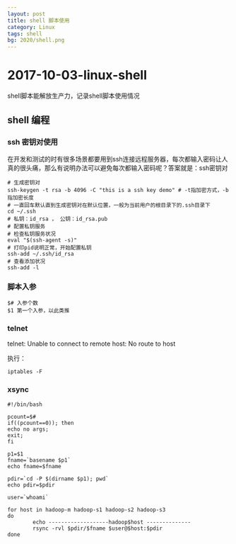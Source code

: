 ```yaml
---
layout: post
title: shell 脚本使用
category: Linux
tags: shell
bg: 2020/shell.png
---
```


# 2017-10-03-linux-shell

shell脚本能解放生产力，记录shell脚本使用情况

## shell 编程

### ssh 密钥对使用

在开发和测试的时有很多场景都要用到ssh连接远程服务器，每次都输入密码让人真的很头痛，那么有说明办法可以避免每次都输入密码呢？答案就是：ssh密钥对

```text
# 生成密钥对
ssh-keygen -t rsa -b 4096 -C "this is a ssh key demo" # -t指加密方式，-b指加密长度
# 一直回车默认直到生成密钥对在默认位置，一般为当前用户的根目录下的.ssh目录下
cd ~/.ssh
# 私钥：id_rsa ， 公钥：id_rsa.pub
# 配置私钥服务
# 检查私钥服务状况
eval "$(ssh-agent -s)"
# 打印pid说明正常，开始配置私钥
ssh-add ~/.ssh/id_rsa
# 查看添加状况
ssh-add -l
```

### 脚本入参

```text
$# 入参个数
$1 第一个入参，以此类推
```

### telnet

telnet: Unable to connect to remote host: No route to host

执行：

```text
iptables -F
```

### xsync

```text
#!/bin/bash

pcount=$#
if((pcount==0)); then
echo no args;
exit;
fi

p1=$1
fname=`basename $p1`
echo fname=$fname

pdir=`cd -P $(dirname $p1); pwd`
echo pdir=$pdir

user=`whoami`

for host in hadoop-m hadoop-s1 hadoop-s2 hadoop-s3
do
        echo -------------------hadoop$host --------------
        rsync -rvl $pdir/$fname $user@$host:$pdir
done
```

